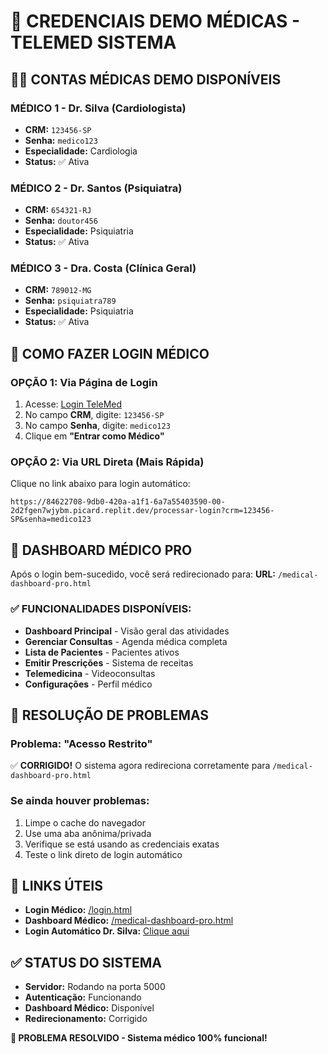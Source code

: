 # 🔐 CREDENCIAIS DEMO MÉDICAS - TELEMED SISTEMA

## 👨‍⚕️ CONTAS MÉDICAS DEMO DISPONÍVEIS

### **MÉDICO 1 - Dr. Silva (Cardiologista)**
- **CRM:** `123456-SP`
- **Senha:** `medico123`
- **Especialidade:** Cardiologia
- **Status:** ✅ Ativa

### **MÉDICO 2 - Dr. Santos (Psiquiatra)**
- **CRM:** `654321-RJ`
- **Senha:** `doutor456`
- **Especialidade:** Psiquiatria
- **Status:** ✅ Ativa

### **MÉDICO 3 - Dra. Costa (Clínica Geral)**
- **CRM:** `789012-MG`
- **Senha:** `psiquiatra789`
- **Especialidade:** Psiquiatria
- **Status:** ✅ Ativa

## 🚀 COMO FAZER LOGIN MÉDICO

### **OPÇÃO 1: Via Página de Login**
1. Acesse: [Login TeleMed](https://84622708-9db0-420a-a1f1-6a7a55403590-00-2d2fgen7wjybm.picard.replit.dev/login.html)
2. No campo **CRM**, digite: `123456-SP`
3. No campo **Senha**, digite: `medico123`
4. Clique em **"Entrar como Médico"**

### **OPÇÃO 2: Via URL Direta (Mais Rápida)**
Clique no link abaixo para login automático:

```
https://84622708-9db0-420a-a1f1-6a7a55403590-00-2d2fgen7wjybm.picard.replit.dev/processar-login?crm=123456-SP&senha=medico123
```

## 🏥 DASHBOARD MÉDICO PRO

Após o login bem-sucedido, você será redirecionado para:
**URL:** `/medical-dashboard-pro.html`

### ✅ FUNCIONALIDADES DISPONÍVEIS:
- **Dashboard Principal** - Visão geral das atividades
- **Gerenciar Consultas** - Agenda médica completa
- **Lista de Pacientes** - Pacientes ativos
- **Emitir Prescrições** - Sistema de receitas
- **Telemedicina** - Videoconsultas
- **Configurações** - Perfil médico

## 🔧 RESOLUÇÃO DE PROBLEMAS

### **Problema: "Acesso Restrito"**
✅ **CORRIGIDO!** O sistema agora redireciona corretamente para `/medical-dashboard-pro.html`

### **Se ainda houver problemas:**
1. Limpe o cache do navegador
2. Use uma aba anônima/privada
3. Verifique se está usando as credenciais exatas
4. Teste o link direto de login automático

## 🔗 LINKS ÚTEIS

- **Login Médico:** [/login.html](https://84622708-9db0-420a-a1f1-6a7a55403590-00-2d2fgen7wjybm.picard.replit.dev/login.html)
- **Dashboard Médico:** [/medical-dashboard-pro.html](https://84622708-9db0-420a-a1f1-6a7a55403590-00-2d2fgen7wjybm.picard.replit.dev/medical-dashboard-pro.html)
- **Login Automático Dr. Silva:** [Clique aqui](https://84622708-9db0-420a-a1f1-6a7a55403590-00-2d2fgen7wjybm.picard.replit.dev/processar-login?crm=123456-SP&senha=medico123)

## ✅ STATUS DO SISTEMA
- **Servidor:** Rodando na porta 5000
- **Autenticação:** Funcionando
- **Dashboard Médico:** Disponível
- **Redirecionamento:** Corrigido

**🎯 PROBLEMA RESOLVIDO - Sistema médico 100% funcional!**